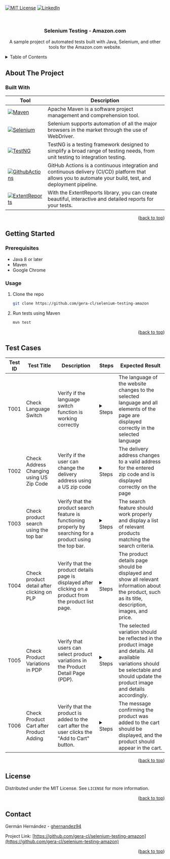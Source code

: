 <!-- Improved compatibility of back to top link: See: https://github.com/othneildrew/Best-README-Template/pull/73 -->
<a name="readme-top"></a>
<!--
*** Thanks for checking out the Best-README-Template. If you have a suggestion
*** that would make this better, please fork the repo and create a pull request
*** or simply open an issue with the tag "enhancement".
*** Don't forget to give the project a star!
*** Thanks again! Now go create something AMAZING! :D
-->



<!-- PROJECT SHIELDS -->
<!--
*** I'm using markdown "reference style" links for readability.
*** Reference links are enclosed in brackets [ ] instead of parentheses ( ).
*** See the bottom of this document for the declaration of the reference variables
*** for contributors-url, forks-url, etc. This is an optional, concise syntax you may use.
*** https://www.markdownguide.org/basic-syntax/#reference-style-links
-->
[![MIT License][license-shield]][license-url]
[![LinkedIn][linkedin-shield]][linkedin-url]



<!-- PROJECT LOGO -->
<br />
<div align="center">
  <a href="https://github.com/othneildrew/Best-README-Template">
    <!--<img src="images/logo.png" alt="Logo" width="80" height="80">-->
  </a>

<h3 align="center">Selenium Testing - Amazon.com</h3>

  <p align="center">
    A sample project of automated tests built with Java, Selenium, and other tools for the Amazon.com website. 
    <br />
  </p>
</div>

<!-- TABLE OF CONTENTS -->
<details>
  <summary>Table of Contents</summary>
   <ol>
     <li><a href="#about-the-project">About The Project</a>
       <ul>
         <li><a href="#built-with">Built With</a></li>
       </ul>
     </li>
     <li><a href="#getting-started">Getting Started</a>
       <ul>
         <li><a href="#prerequisites">Prerequisites</a></li>
         <li><a href="#usage">Usage</a></li>
       </ul>
     </li>
     <li><a href="#test-cases">Test Cases</a></li>
     <li><a href="#license">License</a></li>
     <li><a href="#contact">Contact</a></li>
   </ol>
</details>

<!-- ABOUT THE PROJECT -->

## About The Project

### Built With

| Tool                                                 | Description                                                                                                                                                |
|------------------------------------------------------|------------------------------------------------------------------------------------------------------------------------------------------------------------|
| [![Maven][Maven]][Maven-url]                         | Apache Maven is a software project management and comprehension tool.                                                                                      |
| [![Selenium][Selenium]][Selenium-url]                | Selenium supports automation of all the major browsers in the market through the use of WebDriver.                                                         |
| [![TestNG][TestNG]][TestNG-url]                      | TestNG is a testing framework designed to simplify a broad range of testing needs, from unit testing to integration testing.                               |
| [![GithubActions][GithubActions]][GithubActions-url] | GitHub Actions is a continuous integration and continuous delivery (CI/CD) platform that allows you to automate your build, test, and deployment pipeline. |
| [![ExtentReports][ExtentReports]][ExtentReports-url] | With the ExtentReports library, you can create beautiful, interactive and detailed reports for your tests.                                                 |

<p align="right">(<a href="#readme-top">back to top</a>)</p>


<!-- GETTING STARTED -->

## Getting Started

### Prerequisites

* Java 8 or later
* Maven
* Google Chrome

### Usage

1. Clone the repo
   ```sh
   git clone https://github.com/gera-cl/selenium-testing-amazon
   ```
2. Run tests using Maven
   ```sh
   mvn test
   ```

<p align="right">(<a href="#readme-top">back to top</a>)</p>

## Test Cases
<table>
    <thead>
        <tr>
            <th>Test ID</th>
            <th>Test Title</th>
            <th>Description</th>
            <th>Steps</th>
            <th>Expected Result</th>
        </tr>
    </thead>
    <tbody>
        <tr>
            <td>T001</td>
            <td>Check Language Switch</td>
            <td>Verify if the language switch function is working correctly</td>
            <td>
               <details>
                  <summary>Steps</summary>
                  <ol>
                    <li>Go to the Amazon.com website</li>
                    <li>Locate the language switch dropdown in the top right corner of the page</li>
                    <li>Click on the dropdown and select a language different from the default language</li>
                    <li>Verify that the language of the website has changed to the selected language</li>
                  </ol>
               </details>
            </td>
            <td>The language of the website changes to the selected language and all elements of the page are displayed
                correctly in the selected language
            </td>
        </tr>
        <tr>
            <td>T002</td>
            <td>Check Address Changing using US Zip Code</td>
            <td>Verify if the user can change the delivery address using a US zip code</td>
            <td>
               <details>
                  <summary>Steps</summary>
                  <ol>
                    <li>Go to the Amazon.com website</li>
                    <li>Click on the "Deliver to" section found in the top bar</li>
                    <li>Enter a valid US zip code in the "Location" section</li>
                    <li>Click on the "Apply" button</li>
                    <li>Verify that the delivery address has changed to a valid address for the entered zip code</li>
                  </ol>
               </details>
            </td>
            <td>The delivery address changes to a valid address for the entered zip code and is displayed correctly on the
                page
            </td>
        </tr>
        <tr>
            <td>T003</td>
            <td>Check product search using the top bar</td>
            <td>Verify that the product search feature is functioning properly by searching for a product using the top
                bar.
            </td>
            <td>
               <details>
                  <summary>Steps</summary>
                  <ol>
                    <li>Navigate to the Amazon.com home page.</li>
                    <li>Locate the search bar at the top of the page.</li>
                    <li>Type in the name or keyword of the product you want to search for.</li>
                    <li>Click on the magnifying glass icon or press the Enter key.</li>
                    <li>Check that the search results page is displayed, showing a list of relevant products matching the search criteria.</li>
                  </ol>
               </details>
            </td>
            <td>The search feature should work properly and display a list of relevant products matching the search
                criteria.
            </td>
        </tr>
        <tr>
            <td>T004</td>
            <td>Check product detail after clicking on PLP</td>
            <td>Verify that the product details page is displayed after clicking on a product from the product list page.
            </td>
            <td>
               <details>
                  <summary>Steps</summary>
                  <ol>
                    <li>Navigate to the Amazon.com home page.</li>
                    <li>Locate the product list page (PLP) by either using the search bar or navigating to a category page.</li>
                    <li>Click on a product from the list.</li>
                    <li>Check that the product details page (PDP) is displayed, showing the product's title, description, images, price, and other relevant information.</li>
                  </ol>
               </details>
            </td>
            <td>The product details page should be displayed and show all relevant information about the product, such as
                its title, description, images, and price.
            </td>
        </tr>
        <tr>
            <td>T005</td>
            <td>Check Product Variations in PDP</td>
            <td>Verify that users can select product variations in the Product Detail Page (PDP).</td>
            <td>
               <details>
                  <summary>Steps</summary>
                  <ol>
                    <li>Navigate to the PDP of a product that has variations (e.g. different sizes or colors).</li>
                    <li>Locate the variation selector (e.g. dropdown menu or color swatches).</li>
                    <li>Click on the variation selector and select a variation.</li>
                    <li>Verify that the product image and details have been updated to reflect the selected variation.</li>
                    <li>Repeat steps 3 and 4 for each available variation, if applicable.</li>
                  </ol>
               </details>
            </td>
            <td>The selected variation should be reflected in the product image and details. All available variations should
                be selectable and should update the product image and details accordingly.
            </td>
        </tr>
        <tr>
            <td>T006</td>
            <td>Check Product Cart after Product Adding</td>
            <td>Verify that the product is added to the cart after the user clicks the "Add to Cart" button.</td>
            <td>
               <details>
                  <summary>Steps</summary>
                  <ol>
                    <li>Navigate to the PDP of a product.</li>
                    <li>Click the "Add to Cart" button.</li>
                    <li>Verify that a message is displayed indicating that the product has been added to the cart.</li>
                    <li>Click the cart icon in the top right corner of the page.</li>
                    <li>Verify that the product appears in the cart.</li>
                  </ol>
               </details>
            </td>
            <td>The message confirming the product was added to the cart should be displayed, and the product should appear
                in the cart.
            </td>
        </tr>
    </tbody>
</table>

<p align="right">(<a href="#readme-top">back to top</a>)</p>



<!-- LICENSE -->

## License

Distributed under the MIT License. See `LICENSE` for more information.

<p align="right">(<a href="#readme-top">back to top</a>)</p>



<!-- CONTACT -->

## Contact

Germán Hernández - [ghernandez94](https://linkedin.com/in/ghernandez94)

Project Link: [https://github.com/gera-cl/selenium-testing-amazon](https://github.com/gera-cl/selenium-testing-amazon)

<p align="right">(<a href="#readme-top">back to top</a>)</p>


<!-- MARKDOWN LINKS & IMAGES -->
<!-- https://www.markdownguide.org/basic-syntax/#reference-style-links -->
[license-shield]: https://img.shields.io/github/license/othneildrew/Best-README-Template.svg?style=for-the-badge
[license-url]: https://github.com/gera-cl/selenium-testing-amazon/blob/master/LICENSE

[linkedin-shield]: https://img.shields.io/badge/-LinkedIn-black.svg?style=for-the-badge&logo=linkedin&colorB=555
[linkedin-url]: https://linkedin.com/in/ghernandez94

[product-screenshot]: images/screenshot.png

[Selenium]: https://img.shields.io/static/v1?label=&message=Selenium&logo=selenium&style=for-the-badge&color=37A51F&logoColor=white
[Selenium-url]: https://selenium.dev/

[Maven]: https://img.shields.io/static/v1?label=&message=apache%20maven&logo=apachemaven&style=for-the-badge&color=c4091e
[Maven-url]: https://maven.apache.org/

[TestNG]: https://img.shields.io/static/v1?label=&message=testng&style=for-the-badge&color=feb308
[TestNG-url]: https://testng.org/

[GithubActions]: https://img.shields.io/badge/GitHub_Actions-2088FF?style=for-the-badge&logo=github-actions&logoColor=white
[GithubActions-url]: https://github.com/features/actions

[ExtentReports]: https://img.shields.io/static/v1?label=&message=extent%20reports&style=for-the-badge&color=4a90e2
[ExtentReports-url]: https://extentreports.com

